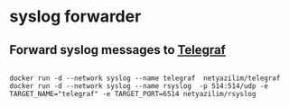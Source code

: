 # syslog forwarder
## Forward syslog messages to [Telegraf](https://docs.influxdata.com/telegraf/)

```

docker run -d --network syslog --name telegraf  netyazilim/telegraf 
docker run -d --network syslog --name rsyslog  -p 514:514/udp -e TARGET_NAME="telegraf" -e TARGET_PORT=6514 netyazilim/rsyslog 

```
